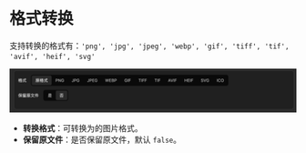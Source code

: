 # 格式转换

支持转换的格式有：`'png', 'jpg', 'jpeg', 'webp', 'gif', 'tiff', 'tif', 'avif', 'heif', 'svg'`

![格式转换](./images/convert-format.png)

- **转换格式**：可转换为的图片格式。
- **保留原文件**：是否保留原文件，默认 `false`。
